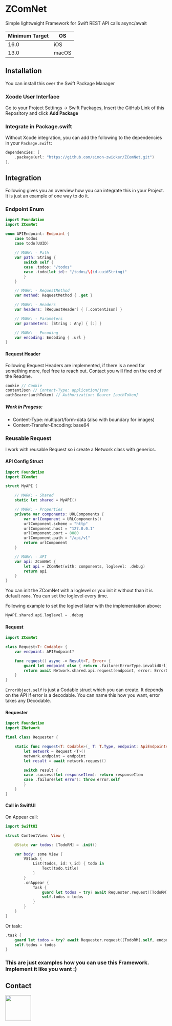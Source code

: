 # ZComNet

Simple lightweight Framework for Swift REST API calls async/await

| Minimum Target |    OS      |
| -------------- | --------- |
| 16.0 | iOS |
| 13.0 | macOS |

## Installation

You can install this over the Swift Package Manager

### Xcode User Interface

Go to your Project Settings -> Swift Packages, Insert the GitHub Link of this Repository and click **Add Package**

### Integrate in Package.swift

Without Xcode integration, you can add the following to the dependencies in your `Package.swift`:

```swift
dependencies: [
	.package(url: "https://github.com/simon-zwicker/ZComNet.git")
],

```

## Integration

Following gives you an overview how you can integrate this in your Project. It is just an example of one way to do it.

### Endpoint Enum

```swift
import Foundation
import ZComNet

enum APIEndpoint: Endpoint {
    case todos
    case todo(UUID)
    
    // MARK: - Path
    var path: String {
        switch self {
        case .todos: "/todos"
        case .todo(let id): "/todos/\(id.uuidString)"
        }
    }

    // MARK: - RequestMethod
    var method: RequestMethod { .get }

    // MARK: - Headers
    var headers: [RequestHeader] { [.contentJson] }

    // MARK: - Parameters
    var parameters: [String : Any] { [:] }

    // MARK: - Encoding
    var encoding: Encoding { .url }
}
```

#### Request Header

Following Request Headers are implemented, if there is a need for something more, feel free to reach out. Contact you will find on the end of the Readme.

```swift
cookie // Cookie
contentJson // Content-Type: application/json
authBearer(authToken) // Authorization: Bearer [authToken]
```
##### Work in Progess:

* Content-Type: multipart/form-data (also with boundary for images)
* Content-Transfer-Encoding: base64

### Reusable Request
I work with reusable Request so i create a Network class with generics.

#### API Config Struct

```swift
import Foundation
import ZComNet

struct MyAPI {

    // MARK: - Shared
    static let shared = MyAPI()

	// MARK: - Properties    
    private var components: URLComponents {
        var urlComponent = URLComponents()
        urlComponent.scheme = "http"
        urlComponent.host = "127.0.0.1"
        urlComponent.port = 8080
        urlComponent.path = "/api/v1"
        return urlComponent
    }

    // MARK: - API
    var api: ZComNet {
    	let api = ZComNet(with: components, loglevel: .debug)
        return api
    }
}
```

You can init the ZComNet with a loglevel or you init it without than it is default `none`. You can set the loglevel every time. 

Following example to set the loglevel later with the implementation above:

```swift
MyAPI.shared.api.loglevel = .debug
``` 
#### Request
```swift
import ZComNet

class Request<T: Codable> {
    var endpoint: APIEndpoint?

    func request() async -> Result<T, Error> {
        guard let endpoint else { return .failure(ErrorType.invalidUrl) }
        return await Network.shared.api.request(endpoint, error: ErrorObject.self)
    }
}
```

`ErrorObject.self` is just a Codable struct which you can create. It depends on the API if error is a decodable. You can name this how you want, error takes any Decodable.

#### Requester
```swift
import Foundation
import ZNetwork

final class Requester {

    static func request<T: Codable>(_ T: T.Type, endpoint: ApiEndpoints) async throws -> T {
        let network = Request <T>()
        network.endpoint = endpoint
        let result = await network.request()

        switch result {
        case .success(let responseItem): return responseItem
        case .failure(let error): throw error.self
        }
    }
}
```

#### Call in SwiftUI

On Appear call:

```swift
import SwiftUI

struct ContentView: View {

    @State var todos: [TodoRM] = .init()

    var body: some View {
        VStack {
            List(todos, id: \.id) { todo in
                Text(todo.title)
            }
        }
        .onAppear {
            Task {
                guard let todos = try? await Requester.request([TodoRM].self, endpoint: .todos) else { return }
                self.todos = todos
            }
        }
    }
}
```

Or task:

```swift
.task {
	guard let todos = try? await Requester.request([TodoRM].self, endpoint: .todos) else { return }
	self.todos = todos
}
```

### This are just examples how you can use this Framework. Implement it like you want :)

## Contact

[<img src="https://assets-global.website-files.com/6257adef93867e50d84d30e2/636e0a69f118df70ad7828d4_icon_clyde_blurple_RGB.svg" width="80" height="80">](https://discord.gg/27uGafTpJv)